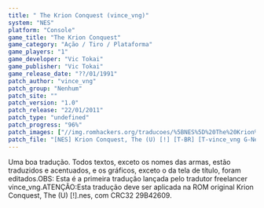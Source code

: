 ```yaml
---
title: " The Krion Conquest (vince_vng)"
system: "NES"
platform: "Console"
game_title: "The Krion Conquest"
game_category: "Ação / Tiro / Plataforma"
game_players: "1"
game_developer: "Vic Tokai"
game_publisher: "Vic Tokai"
game_release_date: "??/01/1991"
patch_author: "vince_vng"
patch_group: "Nenhum"
patch_site: ""
patch_version: "1.0"
patch_release: "22/01/2011"
patch_type: "undefined"
patch_progress: "96%"
patch_images: ["//img.romhackers.org/traducoes/%5BNES%5D%20The%20Krion%20Conquest%20-%20vince_vng%20-%201.png","//img.romhackers.org/traducoes/%5BNES%5D%20The%20Krion%20Conquest%20-%20vince_vng%20-%202.png","//img.romhackers.org/traducoes/%5BNES%5D%20The%20Krion%20Conquest%20-%20vince_vng%20-%203.png"]
patch_file: "[NES] Krion Conquest, The (U) [!] [T-BR] [T-vince_vng G-Nenhum] [V-1.0 P-96% A-2011].zip"
---
```

Uma boa tradução. Todos textos, exceto os nomes das armas, estão traduzidos e acentuados, e os gráficos, exceto o da tela de título, foram editados.OBS: Esta é a primeira tradução lançada pelo tradutor freelancer vince_vng.ATENÇÃO:Esta tradução deve ser aplicada na ROM original Krion Conquest, The (U) [!].nes, com CRC32 29B42609.